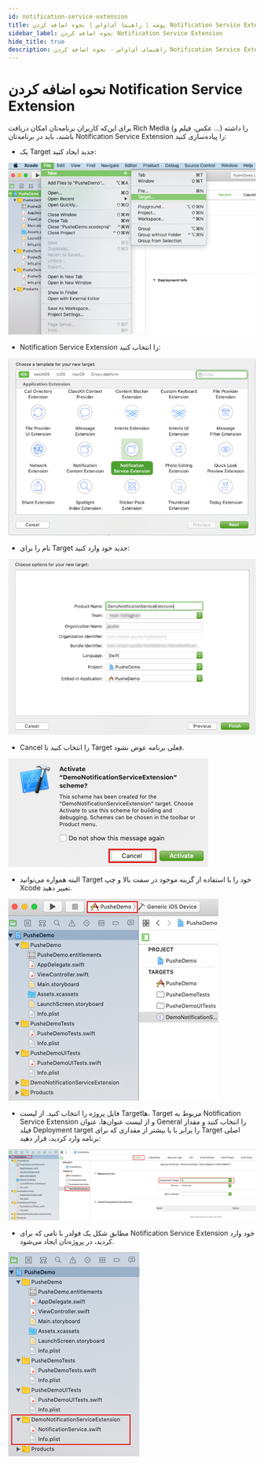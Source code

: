 ```yaml
---
id: notification-service-extension
title: پوشه | راهنما آی‌اواس | نحوه اضافه کردن Notification Service Extension
sidebar_label: نحوه اضافه کردن Notification Service Extension
hide_title: true
description: راهنمای آی‌اواس - نحوه اضافه کردن Notification Service Extension
---
```


# نحوه اضافه کردن Notification Service Extension

برای این‌که کاربران برنامه‌تان امکان دریافت Rich Media (عکس، فیلم و ...) را داشته باشند، باید در برنامه‌تان Notification Service Extension را پیاده‌سازی کنید:

* یک Target جدید ایجاد کنید:

![IOS IMAGE](/img/ios/07.notificationServiceExtension.png)

* Notification Service Extension را انتخاب کنید:

 ![IOS IMAGE](/img/ios/08.notificationServiceExtension.png)

* نام را برای Target جدید خود وارد کنید:

 ![IOS IMAGE](/img/ios/09.notificationServiceExtension.png)

* Cancel را انتخاب کنید تا Target فعلی برنامه عوض نشود.

 ![IOS IMAGE](/img/ios/10.notificationServiceExtension.png)

* البته همواره می‌توانید Target خود را با استفاده از گزینه موجود در سمت بالا و چپ Xcode تغییر دهید.

 ![IOS IMAGE](/img/ios/11.notificationServiceExtension.png)

* فایل پروژه را انتخاب کنید. از لیست Targetها، Target مربوط به Notification Service Extension و از لیست عنوان‌ها، عنوان General را انتخاب کنید و مقدار فیلد Deployment target را برابر با یا بیشتر از مقداری که برای Target اصلی برنامه وارد کردید، قرار دهید:

 ![IOS IMAGE](/img/ios/12.notificationServiceExtension.png)

* مطابق شکل یک فولدر با نامی که برای Notification Service Extension خود وارد کردید، در پروژه‌تان ایجاد می‌شود.

 ![IOS IMAGE](/img/ios/13.notificationServiceExtension.png)